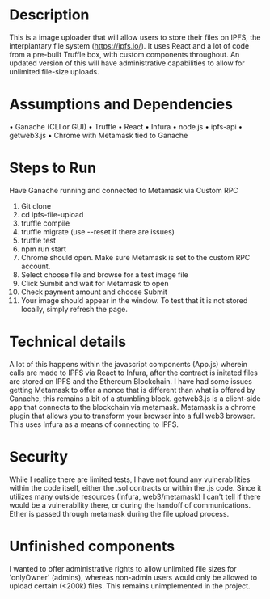 

# Description
This is a image uploader that will allow users to store their files on IPFS, the interplantary file system (https://ipfs.io/).  It uses React and a lot of code from a pre-built Truffle box, with custom components throughout.  An updated version of this will have administrative capabilities to allow for unlimited file-size uploads.

# Assumptions and Dependencies
• Ganache (CLI or GUI)
• Truffle 
• React
• Infura
• node.js
• ipfs-api
• getweb3.js
• Chrome with Metamask tied to Ganache


# Steps to Run

Have Ganache running and connected to Metamask via Custom RPC

1. Git clone
2. cd ipfs-file-upload
3. truffle compile
4. truffle migrate (use --reset if there are issues)
5. truffle test
6. npm run start
7. Chrome should open.  Make sure Metamask is set to the custom RPC account.
8. Select choose file and browse for a test image file
9. Click Sumbit and wait for Metamask to open
10. Check payment amount and choose Submit
11. Your image should appear in the window.  To test that it is not stored locally, simply refresh the page.

# Technical details

A lot of this happens within the javascript components (App.js) wherein calls are made to IPFS via React to Infura, after the contract is initated files are stored on IPFS and the Ethereum Blockchain.  I have had some issues getting Metamask to offer a nonce that is different than what is offered by Ganache, this remains a bit of a stumbling block.  getweb3.js is a client-side app that connects to the blockchain via metamask.  Metamask is a chrome plugin that allows you to transform your browser into a full web3 browser.  This uses Infura as a means of connecting to IPFS.

# Security
While I realize there are limited tests, I have not found any vulnerabilities within the code itself, either the .sol contracts or within the .js code.  Since it utilizes many outside resources (Infura, web3/metamask) I can't tell if there would be a vulnerability there, or during the handoff of communications. Ether is passed through metamask during the file upload process.

# Unfinished components
I wanted to offer administrative rights to allow unlimited file sizes for 'onlyOwner' (admins), whereas non-admin users would only be allowed to upload certain (<200k) files.  This remains unimplemented in the project.
